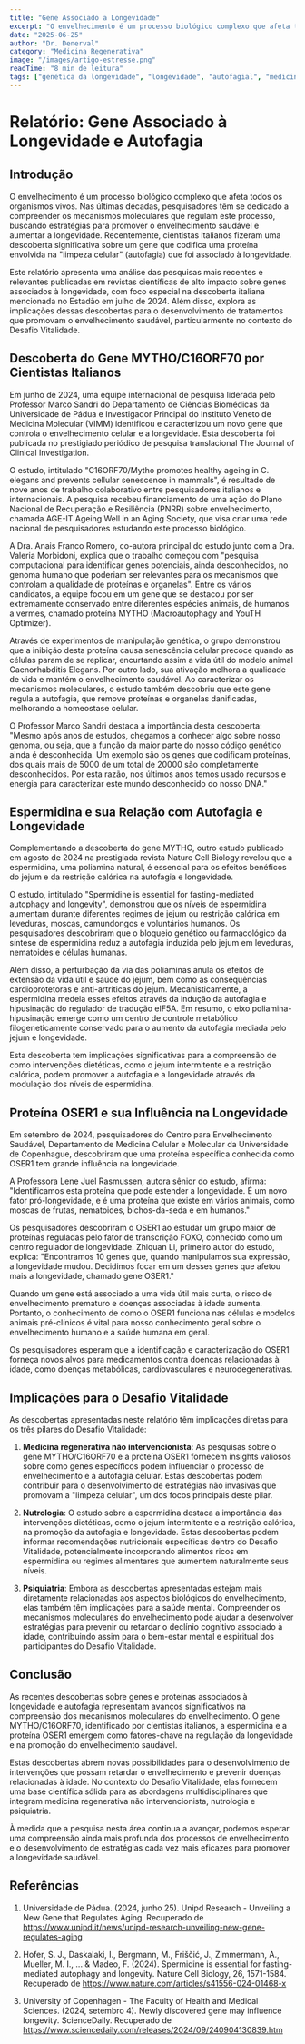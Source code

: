 ```yaml
---
title: "Gene Associado a Longevidade"
excerpt: "O envelhecimento é um processo biológico complexo que afeta todos os organismos vivos."
date: "2025-06-25"
author: "Dr. Denerval"
category: "Medicina Regenerativa"
image: "/images/artigo-estresse.png"
readTime: "8 min de leitura"
tags: ["genética da longevidade", "longevidade", "autofagial", "medicina regenerativa", "vitalidade"]
---
```


# Relatório: Gene Associado à Longevidade e Autofagia

## Introdução

O envelhecimento é um processo biológico complexo que afeta todos os organismos vivos. Nas últimas décadas, pesquisadores têm se dedicado a compreender os mecanismos moleculares que regulam este processo, buscando estratégias para promover o envelhecimento saudável e aumentar a longevidade. Recentemente, cientistas italianos fizeram uma descoberta significativa sobre um gene que codifica uma proteína envolvida na "limpeza celular" (autofagia) que foi associado à longevidade.

Este relatório apresenta uma análise das pesquisas mais recentes e relevantes publicadas em revistas científicas de alto impacto sobre genes associados à longevidade, com foco especial na descoberta italiana mencionada no Estadão em julho de 2024. Além disso, explora as implicações dessas descobertas para o desenvolvimento de tratamentos que promovam o envelhecimento saudável, particularmente no contexto do Desafio Vitalidade.

## Descoberta do Gene MYTHO/C16ORF70 por Cientistas Italianos

Em junho de 2024, uma equipe internacional de pesquisa liderada pelo Professor Marco Sandri do Departamento de Ciências Biomédicas da Universidade de Pádua e Investigador Principal do Instituto Veneto de Medicina Molecular (VIMM) identificou e caracterizou um novo gene que controla o envelhecimento celular e a longevidade. Esta descoberta foi publicada no prestigiado periódico de pesquisa translacional The Journal of Clinical Investigation.

O estudo, intitulado "C16ORF70/Mytho promotes healthy ageing in C. elegans and prevents cellular senescence in mammals", é resultado de nove anos de trabalho colaborativo entre pesquisadores italianos e internacionais. A pesquisa recebeu financiamento de uma ação do Plano Nacional de Recuperação e Resiliência (PNRR) sobre envelhecimento, chamada AGE-IT Ageing Well in an Aging Society, que visa criar uma rede nacional de pesquisadores estudando este processo biológico.

A Dra. Anais Franco Romero, co-autora principal do estudo junto com a Dra. Valeria Morbidoni, explica que o trabalho começou com "pesquisa computacional para identificar genes potenciais, ainda desconhecidos, no genoma humano que poderiam ser relevantes para os mecanismos que controlam a qualidade de proteínas e organelas". Entre os vários candidatos, a equipe focou em um gene que se destacou por ser extremamente conservado entre diferentes espécies animais, de humanos a vermes, chamado proteína MYTHO (Macroautophagy and YouTH Optimizer).

Através de experimentos de manipulação genética, o grupo demonstrou que a inibição desta proteína causa senescência celular precoce quando as células param de se replicar, encurtando assim a vida útil do modelo animal Caenorhabditis Elegans. Por outro lado, sua ativação melhora a qualidade de vida e mantém o envelhecimento saudável. Ao caracterizar os mecanismos moleculares, o estudo também descobriu que este gene regula a autofagia, que remove proteínas e organelas danificadas, melhorando a homeostase celular.

O Professor Marco Sandri destaca a importância desta descoberta: "Mesmo após anos de estudos, chegamos a conhecer algo sobre nosso genoma, ou seja, que a função da maior parte do nosso código genético ainda é desconhecida. Um exemplo são os genes que codificam proteínas, dos quais mais de 5000 de um total de 20000 são completamente desconhecidos. Por esta razão, nos últimos anos temos usado recursos e energia para caracterizar este mundo desconhecido do nosso DNA."

## Espermidina e sua Relação com Autofagia e Longevidade

Complementando a descoberta do gene MYTHO, outro estudo publicado em agosto de 2024 na prestigiada revista Nature Cell Biology revelou que a espermidina, uma poliamina natural, é essencial para os efeitos benéficos do jejum e da restrição calórica na autofagia e longevidade.

O estudo, intitulado "Spermidine is essential for fasting-mediated autophagy and longevity", demonstrou que os níveis de espermidina aumentam durante diferentes regimes de jejum ou restrição calórica em leveduras, moscas, camundongos e voluntários humanos. Os pesquisadores descobriram que o bloqueio genético ou farmacológico da síntese de espermidina reduz a autofagia induzida pelo jejum em leveduras, nematoides e células humanas.

Além disso, a perturbação da via das poliaminas anula os efeitos de extensão da vida útil e saúde do jejum, bem como as consequências cardioprotetoras e anti-artríticas do jejum. Mecanisticamente, a espermidina medeia esses efeitos através da indução da autofagia e hipusinação do regulador de tradução eIF5A. Em resumo, o eixo poliamina-hipusinação emerge como um centro de controle metabólico filogeneticamente conservado para o aumento da autofagia mediada pelo jejum e longevidade.

Esta descoberta tem implicações significativas para a compreensão de como intervenções dietéticas, como o jejum intermitente e a restrição calórica, podem promover a autofagia e a longevidade através da modulação dos níveis de espermidina.

## Proteína OSER1 e sua Influência na Longevidade

Em setembro de 2024, pesquisadores do Centro para Envelhecimento Saudável, Departamento de Medicina Celular e Molecular da Universidade de Copenhague, descobriram que uma proteína específica conhecida como OSER1 tem grande influência na longevidade.

A Professora Lene Juel Rasmussen, autora sênior do estudo, afirma: "Identificamos esta proteína que pode estender a longevidade. É um novo fator pró-longevidade, e é uma proteína que existe em vários animais, como moscas de frutas, nematoides, bichos-da-seda e em humanos."

Os pesquisadores descobriram o OSER1 ao estudar um grupo maior de proteínas reguladas pelo fator de transcrição FOXO, conhecido como um centro regulador de longevidade. Zhiquan Li, primeiro autor do estudo, explica: "Encontramos 10 genes que, quando manipulamos sua expressão, a longevidade mudou. Decidimos focar em um desses genes que afetou mais a longevidade, chamado gene OSER1."

Quando um gene está associado a uma vida útil mais curta, o risco de envelhecimento prematuro e doenças associadas à idade aumenta. Portanto, o conhecimento de como o OSER1 funciona nas células e modelos animais pré-clínicos é vital para nosso conhecimento geral sobre o envelhecimento humano e a saúde humana em geral.

Os pesquisadores esperam que a identificação e caracterização do OSER1 forneça novos alvos para medicamentos contra doenças relacionadas à idade, como doenças metabólicas, cardiovasculares e neurodegenerativas.

## Implicações para o Desafio Vitalidade

As descobertas apresentadas neste relatório têm implicações diretas para os três pilares do Desafio Vitalidade:

1. **Medicina regenerativa não intervencionista**: As pesquisas sobre o gene MYTHO/C16ORF70 e a proteína OSER1 fornecem insights valiosos sobre como genes específicos podem influenciar o processo de envelhecimento e a autofagia celular. Estas descobertas podem contribuir para o desenvolvimento de estratégias não invasivas que promovam a "limpeza celular", um dos focos principais deste pilar.

2. **Nutrologia**: O estudo sobre a espermidina destaca a importância das intervenções dietéticas, como o jejum intermitente e a restrição calórica, na promoção da autofagia e longevidade. Estas descobertas podem informar recomendações nutricionais específicas dentro do Desafio Vitalidade, potencialmente incorporando alimentos ricos em espermidina ou regimes alimentares que aumentem naturalmente seus níveis.

3. **Psiquiatria**: Embora as descobertas apresentadas estejam mais diretamente relacionadas aos aspectos biológicos do envelhecimento, elas também têm implicações para a saúde mental. Compreender os mecanismos moleculares do envelhecimento pode ajudar a desenvolver estratégias para prevenir ou retardar o declínio cognitivo associado à idade, contribuindo assim para o bem-estar mental e espiritual dos participantes do Desafio Vitalidade.

## Conclusão

As recentes descobertas sobre genes e proteínas associados à longevidade e autofagia representam avanços significativos na compreensão dos mecanismos moleculares do envelhecimento. O gene MYTHO/C16ORF70, identificado por cientistas italianos, a espermidina e a proteína OSER1 emergem como fatores-chave na regulação da longevidade e na promoção do envelhecimento saudável.

Estas descobertas abrem novas possibilidades para o desenvolvimento de intervenções que possam retardar o envelhecimento e prevenir doenças relacionadas à idade. No contexto do Desafio Vitalidade, elas fornecem uma base científica sólida para as abordagens multidisciplinares que integram medicina regenerativa não intervencionista, nutrologia e psiquiatria.

À medida que a pesquisa nesta área continua a avançar, podemos esperar uma compreensão ainda mais profunda dos processos de envelhecimento e o desenvolvimento de estratégias cada vez mais eficazes para promover a longevidade saudável.

## Referências

1. Universidade de Pádua. (2024, junho 25). Unipd Research - Unveiling a New Gene that Regulates Aging. Recuperado de https://www.unipd.it/news/unipd-research-unveiling-new-gene-regulates-aging

2. Hofer, S. J., Daskalaki, I., Bergmann, M., Friščić, J., Zimmermann, A., Mueller, M. I., ... & Madeo, F. (2024). Spermidine is essential for fasting-mediated autophagy and longevity. Nature Cell Biology, 26, 1571-1584. Recuperado de https://www.nature.com/articles/s41556-024-01468-x

3. University of Copenhagen - The Faculty of Health and Medical Sciences. (2024, setembro 4). Newly discovered gene may influence longevity. ScienceDaily. Recuperado de https://www.sciencedaily.com/releases/2024/09/240904130839.htm

